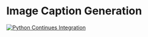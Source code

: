 # Image Caption Generation

[![Python Continues Integration](https://github.com/brycewhit13/image-caption-generation/actions/workflows/main.yaml/badge.svg)](https://github.com/brycewhit13/image-caption-generation/actions/workflows/main.yaml)